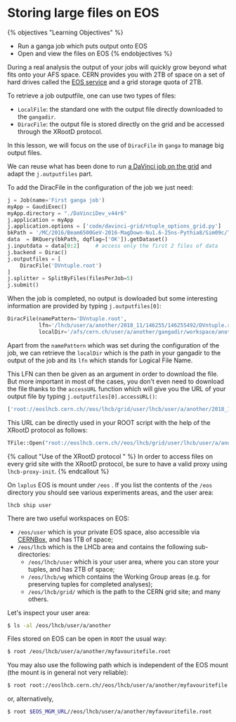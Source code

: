 # Storing large files on EOS

{% objectives "Learning Objectives" %}
* Run a ganga job which puts output onto EOS
* Open and view the files on EOS
{% endobjectives %} 

During a real analysis the output of your jobs will quickly grow
beyond what fits onto your AFS space. CERN provides you with 2TB of
space on a set of hard drives called the [EOS
service](http://information-technology.web.cern.ch/services/eos-service) and
a grid storage quota of 2TB.

To retrieve a job outputfile, one can use two types of files:  
- `LocalFile`: the standard one with the output file directly downloaded to
the `gangadir`.  
- `DiracFile`: the output file is stored directly on the grid and be accessed
through the XRootD protocol.  

In this lesson, we will focus on the use of `DiracFile` in `ganga` to manage big
output files.

We can reuse what has been done to run [a DaVinci job on the
grid](davinci-grid.md) and adapt the `j.outputfiles` part.

To add the DiracFile in the configuration of the job we just need:
```python
j = Job(name='First ganga job')
myApp = GaudiExec()
myApp.directory = "./DaVinciDev_v44r6"
j.application = myApp
j.application.options = ['code/davinci-grid/ntuple_options_grid.py']
bkPath = '/MC/2016/Beam6500GeV-2016-MagDown-Nu1.6-25ns-Pythia8/Sim09c/Trig0x6138160F/Reco16/Turbo03/Stripping28r1NoPrescalingFlagged/27163002/ALLSTREAMS.DST'
data  = BKQuery(bkPath, dqflag=['OK']).getDataset()
j.inputdata = data[0:2]     # access only the first 2 files of data
j.backend = Dirac()
j.outputfiles = [
    DiracFile('DVntuple.root')
]
j.splitter = SplitByFiles(filesPerJob=5)
j.submit()
```

When the job is completed, no output is dowloaded but some interesting
information are provided by typing `j.outputfiles[0]`:

```python
DiracFile(namePattern='DVntuple.root',
          lfn='/lhcb/user/a/another/2018_11/146255/146255492/DVntuple.root',
          localDir='/afs/cern.ch/user/a/another/gangadir/workspace/another/LocalXML/129/output')
```
Apart from the `namePattern` which was set during the configuration of the job,
we can retrieve the `localDir` which is the path in your gangadir to the output
of the job and its `lfn` which stands for Logical File Name.

This LFN can then be given as an argument in order to download the file. But
more important in most of the cases, you don't even need to download the file
thanks to the `accessURL` function which will give you the URL of your output
file by typing `j.outputfiles[0].accessURL()`:

```python
['root://eoslhcb.cern.ch//eos/lhcb/grid/user/lhcb/user/a/another/2018_11/146255/146255492/DVntuple.root']
```

This URL can be directly used in your ROOT script with the help of the XRootD
protocol as follows:  

```python
TFile::Open("root://eoslhcb.cern.ch//eos/lhcb/grid/user/lhcb/user/a/another/2018_11/146255/146255492/DVntuple.root")  
```  

{% callout "Use of the XRootD protocol " %}
In order to access files on every grid site with the XRootD protocol, be sure
to have a valid proxy using `lhcb-proxy-init`.
{% endcallout %} 


On `lxplus` EOS is mount under `/eos` .
If you list the contents of the `/eos` directory you should see various experiments areas, and the user area:

```output
lhcb ship user
```

There are two useful workspaces on EOS:
- `/eos/user` which is your private EOS space, also accessible via [CERNBox](https://cernbox.cern.ch/), and has 1TB of space;
- `/eos/lhcb` which is the LHCb area and contains the following sub-directories:
  - `/eos/lhcb/user` which is your user area, where you can store your tuples, and has 2TB of space;
  - `/eos/lhcb/wg` which contains the Working Group areas (e.g. for preserving tuples for completed analyses);
  - `/eos/lhcb/grid/` which is the path to the CERN grid site; and many others.

Let's inspect your user area:

```bash
$ ls -al /eos/lhcb/user/a/another
```

Files stored on EOS can be open in `ROOT` the usual way:

```bash
$ root /eos/lhcb/user/a/another/myfavouritefile.root
```

You may also use the following path which is independent of the EOS mount (the mount is in general not very reliable):

```bash
$ root root://eoslhcb.cern.ch//eos/lhcb/user/a/another/myfavouritefile.root
```
or, alternatively,

```bash
$ root $EOS_MGM_URL//eos/lhcb/user/a/another/myfavouritefile.root
```

